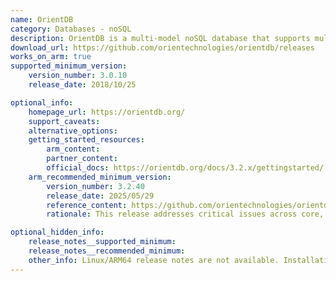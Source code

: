 ```yaml
---
name: OrientDB
category: Databases - noSQL
description: OrientDB is a multi-model noSQL database that supports multiple data models, including document, graph, key-value, and object-oriented models.
download_url: https://github.com/orientechnologies/orientdb/releases
works_on_arm: true
supported_minimum_version:
    version_number: 3.0.10
    release_date: 2018/10/25

optional_info:
    homepage_url: https://orientdb.org/
    support_caveats:
    alternative_options:
    getting_started_resources:
        arm_content:
        partner_content:
        official_docs: https://orientdb.org/docs/3.2.x/gettingstarted/
    arm_recommended_minimum_version:
        version_number: 3.2.40
        release_date: 2025/05/29
        reference_content: https://github.com/orientechnologies/orientdb/releases/tag/3.2.40
        rationale: This release addresses critical issues across core, server, client, and distributed components. Most notably, it fixes a composite index bug that caused incomplete query results when multiple fields were used in conditions, and resolves a disk data leak issue related to vertex link collections. Additional updates include schema access safeguards, improved index handling in views, precise float/double casting, enhanced client logging, and better rollback behavior in distributed DDL operations.

optional_hidden_info:
    release_notes__supported_minimum: 
    release_notes__recommended_minimum:
    other_info: Linux/ARM64 release notes are not available. Installation and testing are done via the [tar archive](https://github.com/orientechnologies/orientdb/releases/tag/3.0.10).
---
```


